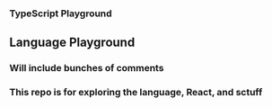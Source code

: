 ### TypeScript Playground

## Language Playground
### Will include bunches of comments
### This repo is for exploring the language, React, and sctuff